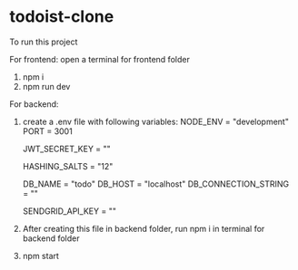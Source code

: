 # todoist-clone

To run this project

For frontend:
open a terminal for frontend folder
1. npm i
2. npm run dev

For backend:
1. create a .env file with following variables:
    NODE_ENV = "development"
    PORT = 3001

    JWT_SECRET_KEY = ""

    HASHING_SALTS = "12"

    DB_NAME = "todo"
    DB_HOST = "localhost"
    DB_CONNECTION_STRING = ""

    SENDGRID_API_KEY = ""
   
3. After creating this file in backend folder, run npm i in terminal for backend folder
4. npm start
